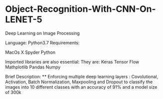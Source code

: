 # Object-Recognition-With-CNN-On-LENET-5
Deep Learning on Image Processing

Language: Python3.7
Requirements:

MacOs X
Spyder
Python

Imported libraries are also essential:
They are:
Keras
Tensor Flow
Mathplotlib
Pandas
Numpy

Brief Description:
** Enforcing multiple deep learning layers : Covolutional, Activation, Batch Normalization, Maxpooling and Dropout to classify the images into 10 different classes with an accuracy of 91% and a model size of 300k
